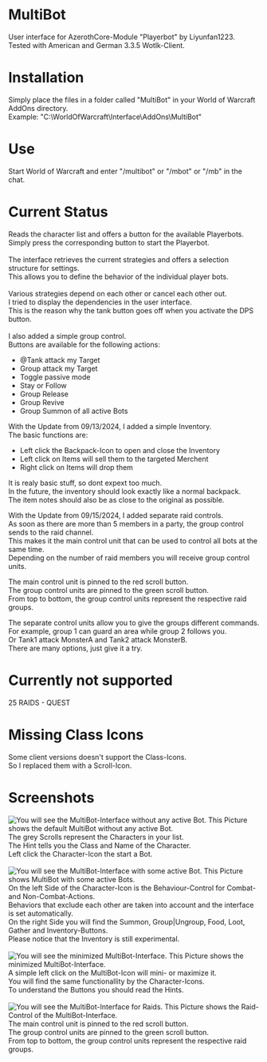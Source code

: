 # MultiBot
User interface for AzerothCore-Module "Playerbot" by Liyunfan1223.<br>
Tested with American and German 3.3.5 Wotlk-Client.
# Installation
Simply place the files in a folder called "MultiBot" in your World of Warcraft AddOns directory.<br>
Example: "C:\WorldOfWarcraft\Interface\AddOns\MultiBot"
# Use
Start World of Warcraft and enter "/multibot" or "/mbot" or "/mb" in the chat.
# Current Status
Reads the character list and offers a button for the available Playerbots.<br>
Simply press the corresponding button to start the Playerbot.<br><br>
The interface retrieves the current strategies and offers a selection structure for settings.<br>
This allows you to define the behavior of the individual player bots.<br><br>
Various strategies depend on each other or cancel each other out.<br>
I tried to display the dependencies in the user interface.<br>
This is the reason why the tank button goes off when you activate the DPS button.<br><br>
I also added a simple group control.<br>
Buttons are available for the following actions:<br>
- @Tank attack my Target
- Group attack my Target
- Toggle passive mode
- Stay or Follow
- Group Release
- Group Revive
- Group Summon of all active Bots<br>

With the Update from 09/13/2024, I added a simple Inventory.<br>
The basic functions are:<br>
- Left click the Backpack-Icon to open and close the Inventory
- Left click on Items will sell them to the targeted Merchent
- Right click on Items will drop them<br>

It is realy basic stuff, so dont expext too much.<br>
In the future, the inventory should look exactly like a normal backpack.<br>
The item notes should also be as close to the original as possible.<br>

With the Update from 09/15/2024, I added separate raid controls.<br>
As soon as there are more than 5 members in a party, the group control sends to the raid channel.<br>
This makes it the main control unit that can be used to control all bots at the same time.<br>
Depending on the number of raid members you will receive group control units.<br>

The main control unit is pinned to the red scroll button.<br>
The group control units are pinned to the green scroll button.<br>
From top to bottom, the group control units represent the respective raid groups.<br>

The separate control units allow you to give the groups different commands.<br>
For example, group 1 can guard an area while group 2 follows you.<br>
Or Tank1 attack MonsterA and Tank2 attack MonsterB.<br>
There are many options, just give it a try.<br>

# Currently not supported
25 RAIDS - QUEST

# Missing Class Icons
Some client versions doesn't support the Class-Icons.<br>
So I replaced them with a Scroll-Icon.

# Screenshots
![You will see the MultiBot-Interface without any active Bot.](https://github.com/Macx-Lio/MultiBot/blob/main/MultiBot-Startet.jpg?raw=true)
This Picture shows the default MultiBot without any active Bot.<br>
The grey Scrolls represent the Characters in your list.<br>
The Hint tells you the Class and Name of the Character.<br>
Left click the Character-Icon the start a Bot.<br><br>
![You will see the MultiBot-Interface with some active Bot.](https://github.com/Macx-Lio/MultiBot/blob/main/MultiBot-Active-Characters.jpg?raw=true)
This Picture shows MultiBot with some active Bots.<br>
On the left Side of the Character-Icon is the Behaviour-Control for Combat- and Non-Combat-Actions.<br>
Behaviors that exclude each other are taken into account and the interface is set automatically.<br>
On the right Side you will find the Summon, Group|Ungroup, Food, Loot, Gather and Inventory-Buttons.<br>
Please notice that the Inventory is still experimental.<br><br>
![You will see the minimized MultiBot-Interface.](https://github.com/Macx-Lio/MultiBot/blob/main/MultiBot-Minimized.jpg?raw=true)
This Picture shows the minimized MultiBot-Interface.<br>
A simple left click on the MultiBot-Icon will mini- or maximize it.<br>
You will find the same functionallity by the Character-Icons.<br>
To understand the Buttons you should read the Hints.<br><br>
![You will see the MultiBot-Interface for Raids.](https://github.com/Macx-Lio/MultiBot/blob/main/MultiBot-Raid-Control.jpg?raw=true)
This Picture shows the Raid-Control of the MultiBot-Interface.<br>
The main control unit is pinned to the red scroll button.<br>
The group control units are pinned to the green scroll button.<br>
From top to bottom, the group control units represent the respective raid groups.<br><br>
